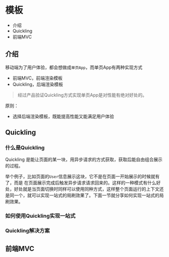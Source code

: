 # 模板

- 介绍
- Quickling
- 前端MVC

## 介绍
移动端为了用户体验，都会想做成`单页App`，而单页App有两种实现方式
- 前端MVC，前端渲染模板
- Quickling，后端渲染模板

> 经过产品验证Quickling方式实现单页App是对性能有绝对好处的。

原则：

- 选择后端渲染模板，既能提高性能又能满足用户体验

## Quickling

### 什么是Quickling
Quickling 是能让页面的某一块，用异步请求的方式获取，获取后能自由组合展示的过程。

举个例子，比如页面的`User`信息展示这块，它不是在页面一开始展示的时候就有了，而是
在页面展示完成后触发异步请求请求回来的。这样的一种模式有什么好处，好处就是当页面切换时同样可以使用同种方式，这样整个页面运行的上下文还是同一个，就可以实现一站式的局刷效果了。下面一节就分享如何实现一站式的局刷效果。

### 如何使用Quickling实现一站式

### Quickling解决方案

## 前端MVC
